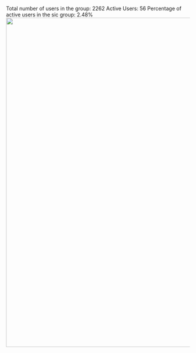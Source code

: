 Total number of users in the group: 2262
Active Users: 56
Percentage of active users in the sic group: 2.48%
<img src="https://cdn.rawgit.com/yulianasenok/xm/master/trav_group.png" width="900">
